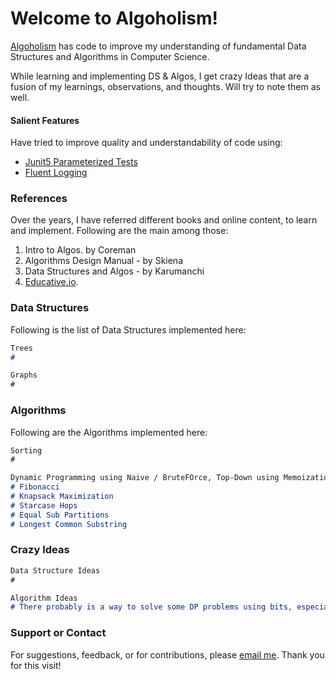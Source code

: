 # Welcome to Algoholism!

[Algoholism](https://github.com/agrawalnishant/algoholism) has code to improve my understanding of fundamental Data Structures and Algorithms in Computer Science.

While learning and implementing DS & Algos, I get crazy Ideas that are a fusion of my learnings, observations, and thoughts.
Will try to note them as well.

#### Salient Features
Have tried to improve quality and understandability of code using:
- [Junit5 Parameterized Tests](https://junit.org/junit5/docs/current/user-guide/#writing-tests-parameterized-tests)
- [Fluent Logging](https://github.com/google/flogger)

### References
Over the years, I have referred different books and online content, to learn and implement.
Following are the main among those: 
1. Intro to Algos. by Coreman
2. Algorithms Design Manual - by Skiena
3. Data Structures and Algos - by Karumanchi
4. [Educative.io](https://www.educative.io).

### Data Structures

Following is the list of Data Structures implemented here:
```markdown
Trees
# 

Graphs
#

```

### Algorithms

Following are the Algorithms implemented here:

```markdown
Sorting
#

Dynamic Programming using Naive / BruteFOrce, Top-Down using Memoization, and Bottoms-Up using Table.
# Fibonacci
# Knapsack Maximization
# Starcase Hops
# Equal Sub Partitions
# Longest Common Substring
```

### Crazy Ideas
```markdown
Data Structure Ideas
#

Algorithm Ideas
# There probably is a way to solve some DP problems using bits, especially those including arrangement of Numeric Digits.

```

### Support or Contact

For suggestions, feedback, or for contributions, please [email me](mailto:root.nishi@gmail.com).
Thank you for this visit!